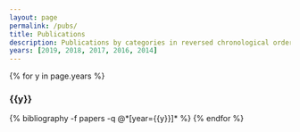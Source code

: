 ```yaml
---
layout: page
permalink: /pubs/
title: Publications
description: Publications by categories in reversed chronological order. Generated by jekyll-scholar.
years: [2019, 2018, 2017, 2016, 2014]
---
```


{% for y in page.years %}
  <h3 class="year">{{y}}</h3>
  {% bibliography -f papers -q @*[year={{y}}]* %}
{% endfor %}
